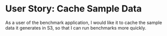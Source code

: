 # User Story: Cache Sample Data

As a user of the benchmark application,
  I would like it to cache the sample data it generates in S3,
  so that I can run benchmarks more quickly.